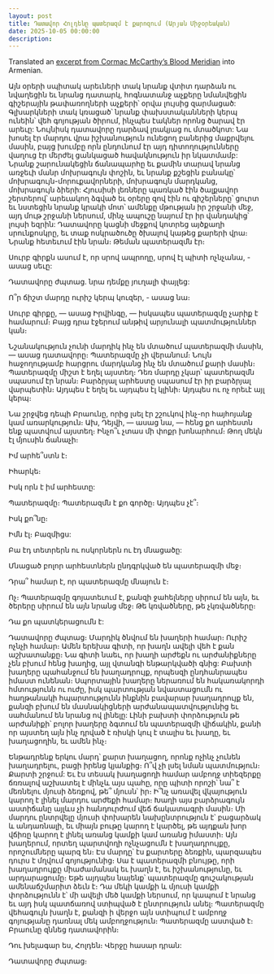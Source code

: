 ```yaml
---
layout: post
title: Դատավոր Հոլդենը պատերազմ է քարոզում (Արյան Միջօրեական)
date: 2025-10-05 00:00:00
description: 
---
```


Translated an [excerpt from Cormac McCarthy’s Blood Meridian](https://biblioklept.org/2012/11/11/judge-holden-holds-forth-on-war-blood-meridian) into Armenian.



Այն օրերի սպիտակ արեւների տակ նրանք վտիտ դարձան ու նվաղեցին
եւ նրանց դատարկ, հոգնատանջ աչքերը նմանվեցին գիշերային թափառողների աչքերի՝ օրվա լույսից զարմացած:
Գլխարկների տակ կռացած՝ նրանք փախստականների կերպ ունեին՝ վեհ գոյության ծիրում, ինչպես էակներ որոնց ծարավ էր արեւը:
Նույնիսկ դատավորը դարձավ լռակյաց ու մտածկոտ: Նա խոսել էր մարդու վրա իշխանություն ունեցող բաներից մաքրվելու մասին, բայց խումբը որն ընդունում էր այդ դիտողությունները վաղուց էր մերժել ցանկացած հավակնություն իր նկատմամբ:
Նրանք շարունակեցին ճանապարհը եւ քամին տարավ նրանց առջեւի մանր մոխրագույն փոշին, եւ նրանք քշեցին բանակը՝ մոխրագույն-մորուքավորների, մոխրագույն մարդկանց, մոխրագույն ձիերի:
Հյուսիսի լեռները պառկած էին ծալքավոր շերտերով՝ արեւակող ձգված եւ օրերը զով էին ու գիշերները՝ ցուրտ եւ 
նստեցին նրանք կրակի մոտ՝ ամենքը մթության իր շրջանի մեջ, այդ մութ շրջանի ներսում,
մինչ ապուշը նայում էր իր վանդակից՝ լույսի եզրին: Դատավորը կացնի մեջքով կոտրեց այծքաղի սրունքոսկրը,
եւ տաք ոսկրածուծը ծխալով կաթեց քարերի վրա։ Նրանք հետեւում էին նրան։ Թեման պատերազմն էր։

Սուրբ գիրքն ասում է, որ սրով ապրողը, սրով էլ պիտի ոչնչանա, - ասաց սեւը:

Դատավորը ժպտաց. նրա դեմքը յուղալի փայլեց:

Ո՞ր ճիշտ մարդը ուրիշ կերպ կուզեր, - ասաց նա։

Սուրբ գիրքը, — ասաց Իրվինգը, — իսկապես պատերազմը չարիք է համարում։ Բայց դրա էջերում անթիվ արյունալի պատմություններ կան։

Նշանակություն չունի մարդիկ ինչ են մտածում պատերազմի մասին, — ասաց դատավորը։ Պատերազմը չի վերանում։ Նույն հաջողությամբ հարցրու մարդկանց ինչ են մտածում քարի մասին։ Պատերազմը միշտ է եղել այստեղ։ Դեռ մարդը չկար՝ պատերազմն սպասում էր նրան։ Բարձրյալ արհեստը սպասում էր իր բարձրյալ վարպետին։ Այդպես է եղել եւ այդպես էլ կլինի։ Այդպես ու ոչ որեւէ այլ կերպ։

Նա շրջվեց դեպի Բրաունը, որից լսել էր շշուկով ինչ-որ հայհոյանք կամ առարկություն։ Ախ, Դեյվի, — ասաց նա, — հենց քո արհեստն ենք պատվում այստեղ։ Ինչո՞ւ չտաս մի փոքր խոնարհում։ Թող մեկն էլ մյուսին ճանաչի։

Իմ արհե՞ստն է։

Իհարկե։

Իսկ որն է իմ արհեստը:

Պատերազմը։ Պատերազմն է քո գործը։ Այդպես չէ՞։

Իսկ քո՞նը։

Իմն էլ։ Բազմիցս:

Բա էդ տետրերն ու ոսկորներն ու էդ մնացածը:

Մնացած բոլոր արհեստներն ընդգրկված են պատերազմի մեջ։

Դրա՞ համար է, որ պատերազմը մնայուն է։

Ոչ։ Պատերազմը գոյատեւում է, քանզի ջահելները սիրում են այն, եւ ծերերը սիրում են այն նրանց մեջ։ Թե կռվածները, թե չկռվածները։

Դա քո պատկերացումն է:

Դատավորը ժպտաց։ Մարդիկ ծնվում են խաղերի համար։ Ուրիշ ոչնչի համար։ Ամեն երեխա գիտի, որ խաղն ավելի վեհ է քան աշխատանքը։ Նա գիտի նաեւ, որ խաղի արժեքն ու արժանիքները չեն բխում հենց խաղից, այլ վտանգի ենթարկվածի գնից: Բախտի խաղերը պահանջում են խաղադրույք, որպեսզի ընդհանրապես իմաստ ունենան։ Սպորտային խաղերը ներառում են հակառակորդի հմտությունն ու ուժը, իսկ պարտության նվաստացումն ու հաղթանակի հպարտությունն ինքնին բավարար խաղադրույք են, քանզի բխում են մասնակիցների արժանապատվությունից եւ սահմանում են նրանց ով լինելը: Լինի բախտի փորձություն թե արժանիքի՝ բոլոր խաղերը ձգտում են պատերազմի վիճակին, քանի որ այստեղ այն ինչ դրված է ռիսկի կուլ է տալիս եւ խաղը, եւ խաղացողին, եւ ամեն ինչ։

Ենթադրենք երկու մարդ՝ քարտ խաղացող, որոնք ոչինչ չունեն խաղադրելու, բացի իրենց կյանքից։ Ո՞վ չի լսել նման պատմություն։ Քարտի շրջում: Եւ էս տեսակ խաղացողի համար ամբողջ տիեզերքը ճռռալով աշխատել է մինչև այս պահը, որը պիտի որոշի՝ նա՞ է մեռնելու մյուսի ձեռքով, թե՞ մյուսն՝ իր։ Ի՞նչ առավել վկայություն կարող է լինել մարդու արժեքի համար։ Խաղի այս բարձրագույն աստիճանը այլևս չի հանդուրժում վեճ ճակատագրի մասին։ Մի մարդու ընտրվելը մյուսի փոխարեն նախընտրություն է՝ բացարձակ և անդառնալի, եւ միայն բութը կարող է կարծել, թե այդքան խոր վճիռը կարող է լինել առանց կամքի կամ առանց իմաստի։ Այն խաղերում, որտեղ պարտվողի ոչնչացումն է խաղադրույքը, որոշումները պարզ են։ Էս մարդը՝ էս քարտերը ձեռքին, պարզապես դուրս է մղվում գոյությունից։ Սա է պատերազմի բնույթը, որի խաղադրույքը միաժամանակ եւ խաղն է, եւ իշխանությունը, եւ արդարացումը։
Եթե այդպես նայենք՝ պատերազմը գուշակության ամենաճշմարիտ ձեւն է։ Դա մեկի կամքի և մյուսի կամքի փորձությունն է՝ մի ավելի մեծ կամքի ներսում, որ կապում է նրանց եւ այդ իսկ պատճառով ստիպված է ընտրություն անել։ Պատերազմը վեհագույն խաղն է, քանզի ի վերջո այն ստիպում է ամբողջ գոյությանը դառնալ մեկ ամբողջություն։ Պատերազմը աստված է։ Բրաունը զննեց դատավորին։

Դու խելագար ես, Հոլդեն։ Վերջը հասար դրան:

Դատավորը ժպտաց։